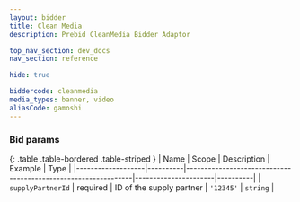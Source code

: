 ```yaml
---
layout: bidder
title: Clean Media
description: Prebid CleanMedia Bidder Adaptor

top_nav_section: dev_docs
nav_section: reference

hide: true

biddercode: cleanmedia
media_types: banner, video
aliasCode: gamoshi
---
```


### Bid params

{: .table .table-bordered .table-striped }
| Name              | Scope    | Description                                                   | Example              | Type     |
|-------------------|----------|---------------------------------------------------------------|----------------------|----------|
| `supplyPartnerId` | required | ID of the supply partner | `'12345'`            | `string` |
